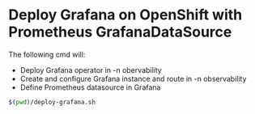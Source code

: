 # Deploy Grafana on OpenShift with Prometheus GrafanaDataSource

The following cmd will:
- Deploy Grafana operator in -n obervability
- Create and configure Grafana instance and route in -n observability
- Define Prometheus datasource in Grafana

```bash
$(pwd)/deploy-grafana.sh
```
